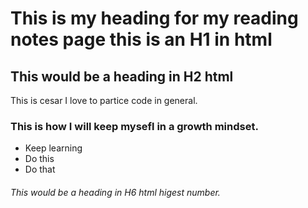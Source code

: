 # This is my heading for my reading notes page this is an H1 in html

## This would be a heading in H2 html

This is cesar I love to partice code in general.

### This is how I will keep mysefl in a growth mindset.

* Keep learning
* Do this
* Do that


###### This would be a heading in H6 html higest number.
